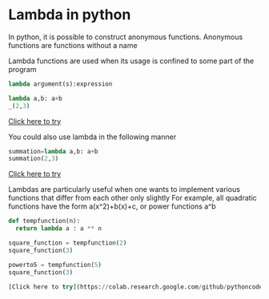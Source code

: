 # Lambda in python

In python, it is possible to construct anonymous functions. Anonymous functions are functions without a name

Lambda functions are used when its usage is confined to some part of the program

```python
lambda argument(s):expression
```
```python
lambda a,b: a+b
_(2,3)
```

[Click here to try](https://colab.research.google.com/github/pythoncoder100/practice/blob/master/lambda%20function1.ipynb)

You could also use lambda in the following manner

```python
summation=lambda a,b: a+b
summation(2,3)
```
[Click here to try](https://colab.research.google.com/github/pythoncoder100/practice/blob/master/Lambda_functions_2.ipynb)


Lambdas are particularly useful when one wants to implement various functions that differ from each other only slightly
For example, all quadratic functions have the form a(x^2)+b(x)+c, or power functions a^b

```python
def tempfunction(n):
  return lambda a : a ** n
```
```python
square_function = tempfunction(2)
square_function(3)
```
```python
powerto5 = tempfunction(5)
square_function(3)

[Click here to try](https://colab.research.google.com/github/pythoncoder100/practice/blob/master/Lambda_function_abstraction.ipynb)

